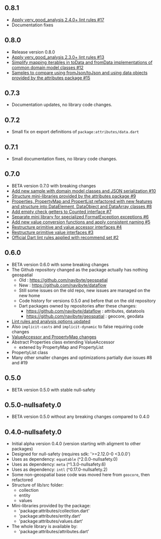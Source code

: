 ## 0.8.1

- [Apply very_good_analysis 2.4.0+ lint rules #17](https://github.com/navibyte/dataflow/issues/17)
- Documentation fixes

## 0.8.0

- Release version 0.8.0
- [Apply very_good_analysis 2.3.0+ lint rules #13](https://github.com/navibyte/dataflow/issues/13)
- [Simplify mapping iterables in toData and fromData implementations of common domain model classes #12](https://github.com/navibyte/dataflow/issues/12)
- [Samples to compare using fromJson/toJson and using data objects provided by the attributes package #15](https://github.com/navibyte/dataflow/issues/15)

## 0.7.3

- Documentation updates, no library code changes.

## 0.7.2

- Small fix on export definitions of `package:attributes/data.dart`

## 0.7.1

- Small documentation fixes, no library code changes.

## 0.7.0

- BETA version 0.7.0 with breaking changes
- [Add new sample with domain model classes and JSON serialization #10](https://github.com/navibyte/dataflow/issues/10)
- [Structure mini-libraries provided by the attributes package #9](https://github.com/navibyte/dataflow/issues/9)
- [Properties, PropertyMap and PropertList refactored with new features and structure into DataElement, DataObject and DataArray classes #8](https://github.com/navibyte/dataflow/issues/8)
- [Add empty check getters to Counted interface #7](https://github.com/navibyte/dataflow/issues/7)
- [Separate mini library for specialized FormatException exceptions #6](https://github.com/navibyte/dataflow/issues/6)
- [Add new value conversion functions and apply consistent naming #5](https://github.com/navibyte/dataflow/issues/5)
- [Restructure primitive and value accessor interfaces #4](https://github.com/navibyte/dataflow/issues/4)
- [Restructure primitive value interfaces #3](https://github.com/navibyte/dataflow/issues/3)
- [Official Dart lint rules applied with recommend set #2](https://github.com/navibyte/dataflow/issues/2)

## 0.6.0

- BETA version 0.6.0 with some breaking changes
- The Github repository changed as the package actually has nothing geospatial
  - Old : https://github.com/navibyte/geospatial
  - New : https://github.com/navibyte/dataflow
  - Still some issues on the old repo, new issues are managed on the new home
  - Code history for versions 0.5.0 and before that on the old repository
  - Dart packages owned by repositories after these changes:
    - https://github.com/navibyte/dataflow : attributes, datatools 
    - https://github.com/navibyte/geospatial : geocore, geodata
- [Lint rules and analysis options updated](https://github.com/navibyte/geospatial/issues/8)
- Also `implicit-casts` and `implicit-dynamic` to false requiring code changes
- [ValueAccessor and PropertyMap changes](https://github.com/navibyte/geospatial/issues/19)
- Abstract Properties class extending ValueAccessor
  - extened by PropertyMap and PropertyList
- PropertyList class
- Many other smaller changes and optimizations partially due issues #8 and #19

## 0.5.0

- BETA version 0.5.0 with stable null-safety

## 0.5.0-nullsafety.0

- BETA version 0.5.0 without any breaking changes compared to 0.4.0

## 0.4.0-nullsafety.0

- Initial alpha version 0.4.0 (version starting with aligment to other packages)
- Designed for null-safety (requires sdk: '>=2.12.0-0 <3.0.0')
- Uses as dependency: `equatable` (^2.0.0-nullsafety.0)
- Uses as dependency: `meta` (^1.3.0-nullsafety.6)
- Uses as dependency: `intl` (^0.17.0-nullsafety.2)
- Some non-geospatial base code was moved here from `geocore`, then refactored
- Structure of lib/src folder:
  - collection
  - entity
  - values
- Mini-libraries provided by the package:
  - 'package:attributes/collection.dart'
  - 'package:attributes/entity.dart'
  - 'package:attributes/values.dart'
- The whole library is available by:
  - 'package:attributes/attributes.dart'
